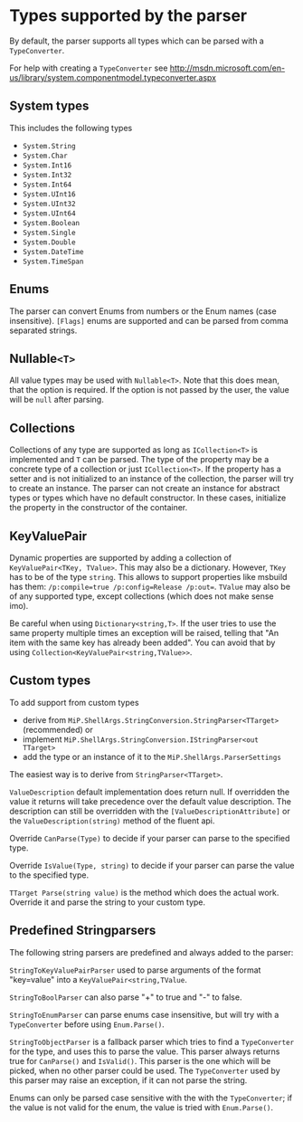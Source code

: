 # Types supported by the parser #
By default, the parser supports all types which can be parsed with a `TypeConverter`.

For help with creating a `TypeConverter` see http://msdn.microsoft.com/en-us/library/system.componentmodel.typeconverter.aspx

## System types ##
This includes the following types
  * `System.String`
  * `System.Char`
  * `System.Int16`
  * `System.Int32`
  * `System.Int64`
  * `System.UInt16`
  * `System.UInt32`
  * `System.UInt64`
  * `System.Boolean`
  * `System.Single`
  * `System.Double`
  * `System.DateTime`
  * `System.TimeSpan`

## Enums ##
The parser can convert Enums from numbers or the Enum names (case insensitive). `[Flags]` enums are supported and can be parsed from comma separated strings.

## Nullable`<T>` ##
All value types may be used with `Nullable<T>`. Note that this does mean, that the option is required. If the option is not passed by the user, the value will be `null` after parsing.

## Collections ##
Collections of any type are supported as long as `ICollection<T>` is implemented and `T` can be parsed. The type of the property may be a concrete type of a collection or just `ICollection<T>`. If the property has a setter and is not initialized to an instance of the collection, the parser will try to create an instance. The parser can not create an instance for abstract types or types which have no default constructor. In these cases, initialize the property in the constructor of the container.

## KeyValuePair ##
Dynamic properties are supported by adding a collection of `KeyValuePair<TKey, TValue>`. This may also be a dictionary. However, `TKey` has to be of the type `string`. This allows to support properties like msbuild has them: `/p:compile=true /p:config=Release /p:out=`. `TValue` may also be of any supported type, except collections (which does not make sense imo).

Be careful when using `Dictionary<string,T>`. If the user tries to use the same property multiple times an exception will be raised, telling that "An item with the same key has already been added". You can avoid that by using `Collection<KeyValuePair<string,TValue>>`.

## Custom types ##
To add support from custom types
  * derive from `MiP.ShellArgs.StringConversion.StringParser<TTarget>` (recommended) or
  * implement `MiP.ShellArgs.StringConversion.IStringParser<out TTarget>`
  * add the type or an instance of it to the `MiP.ShellArgs.ParserSettings`

The easiest way is to derive from `StringParser<TTarget>`.

`ValueDescription` default implementation does return null. If overridden the value it returns will take precedence over the default value description. The description can still be overridden with the `[ValueDescriptionAttribute]` or the `ValueDescription(string)` method of the fluent api.

Override `CanParse(Type)` to decide if your parser can parse to the specified type.

Override `IsValue(Type, string)` to decide if your parser can parse the value to the specified type.

`TTarget Parse(string value)` is the method which does the actual work. Override it and parse the string to your custom type.

## Predefined Stringparsers ##
The following string parsers are predefined and always added to the parser:

`StringToKeyValuePairParser` used to parse arguments of the format "key=value" into a `KeyValuePair<string,TValue`.

`StringToBoolParser` can also parse "+" to true and "-" to false.

`StringToEnumParser` can parse enums case insensitive, but will try with a `TypeConverter` before using `Enum.Parse()`.

`StringToObjectParser` is a fallback parser which tries to find a `TypeConverter` for the type, and uses this to parse the value. This parser always returns true for `CanParse()` and `IsValid()`. This parser is the one which will be picked, when no other parser could be used. The `TypeConverter` used by this parser may raise an exception, if it can not parse the string.

Enums can only be parsed case sensitive with the with the `TypeConverter`; if the value is not valid for the enum, the value is tried with `Enum.Parse()`.